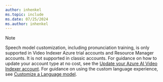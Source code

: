 ```yaml
---
author: inhenkel
ms.topic: include
ms.date: 07/25/2024
ms.author: inhenkel
---
```


> [!Note]
> Speech model customization, including pronunciation training, is only supported in Video Indexer Azure trial accounts and Resource Manager accounts. It is not supported in classic accounts. For guidance on how to update your account type at no cost, see the [Update your Azure AI Video Indexer account](../update-your-azure-video-indexer-account-and-migrate-assets.md). For guidance on using the custom language experience, see [Customize a Language model](../customize-language-model-overview.md).

